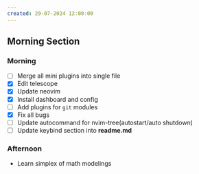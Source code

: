 ```yaml
---
created: 29-07-2024 12:00:00
---
```

## Morning Section
### Morning 

- [ ] Merge all mini plugins into single file
- [x] Edit telescope
- [x] Update neovim
- [x] Install dashboard and config
- [ ] Add plugins for `git` modules
- [x] Fix all bugs
- [ ] Update autocommand for nvim-tree(autostart/auto shutdown)
- [ ] Update keybind section into **readme.md**
### Afternoon
- Learn simplex of math modelings
